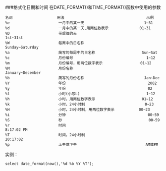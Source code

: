 ###格式化日期和时间
在DATE_FORMAT()和TIME_FORMAT()函数中使用的参数

    名词                    用法                                     示例
    %e                      一月中的某一天                           1~31
    %d                      一月中的某一天,用两位数表示              01~31
    %D                      带后缀的天                               1st~31st
    %W                      每周中的日名称                           Sunday~Saturday
    %a                      简写的每周中的日名称                     Sun~Sat
    %c                      月份编号                                 1~12
    %m                      月份编号，用两位数字表示                 01~12
    %M                      月份名称                                 January~December
    %b                      简写的月份名称                           Jan~Dec
    %Y                      年份                                     2002
    %y                      年份                                     02
    %l                      小时(小写L)                              1~12
    %h                      小时，用两位数字表示                     01~12
    %k                      小时，24小时制                           0~23
    %H                      小时，24小时制，用两位数字表示           00~23
    %i                      分钟                                     00~59
    %S                      秒                                       00~59
    %r                      时间                                     8:17:02 PM
    %T                      时间，24小时制                           20:17:02
    %p                      上午或下午                               AM或PM

实例：

	select date_format(now(),'%d %b %Y %T');

